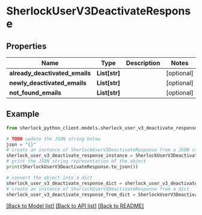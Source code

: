 # SherlockUserV3DeactivateResponse


## Properties

Name | Type | Description | Notes
------------ | ------------- | ------------- | -------------
**already_deactivated_emails** | **List[str]** |  | [optional] 
**newly_deactivated_emails** | **List[str]** |  | [optional] 
**not_found_emails** | **List[str]** |  | [optional] 

## Example

```python
from sherlock_python_client.models.sherlock_user_v3_deactivate_response import SherlockUserV3DeactivateResponse

# TODO update the JSON string below
json = "{}"
# create an instance of SherlockUserV3DeactivateResponse from a JSON string
sherlock_user_v3_deactivate_response_instance = SherlockUserV3DeactivateResponse.from_json(json)
# print the JSON string representation of the object
print(SherlockUserV3DeactivateResponse.to_json())

# convert the object into a dict
sherlock_user_v3_deactivate_response_dict = sherlock_user_v3_deactivate_response_instance.to_dict()
# create an instance of SherlockUserV3DeactivateResponse from a dict
sherlock_user_v3_deactivate_response_from_dict = SherlockUserV3DeactivateResponse.from_dict(sherlock_user_v3_deactivate_response_dict)
```
[[Back to Model list]](../README.md#documentation-for-models) [[Back to API list]](../README.md#documentation-for-api-endpoints) [[Back to README]](../README.md)



